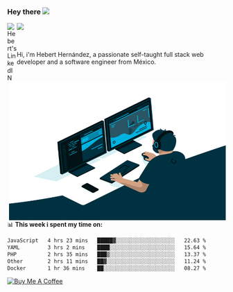 ### Hey there <img src="https://media.giphy.com/media/hvRJCLFzcasrR4ia7z/giphy.gif" width="25px">
<a href="https://www.linkedin.com/in/evertcode/" target="_blank">
  <img align="left" alt="Hebert's LinkedIN" width="22px" src="https://raw.githubusercontent.com/peterthehan/peterthehan/master/assets/linkedin.svg" />
</a>

![](https://visitor-badge.glitch.me/badge?page_id=evertcode.evertcode)

<br />

Hi, i'm Hebert Hernández, a passionate self-taught full stack web developer and a software engineer from México.

<img align="right" alt="GIF" src="https://github.com/evertcode/evertcode/blob/master/code.gif?raw=true" width="500" height="320" />

📊 **This week i spent my time on:**

<!--START_SECTION:waka-->
```text
JavaScript   4 hrs 23 mins   █████▓░░░░░░░░░░░░░░░░░░░   22.63 % 
YAML         3 hrs 2 mins    ████░░░░░░░░░░░░░░░░░░░░░   15.64 % 
PHP          2 hrs 35 mins   ███▒░░░░░░░░░░░░░░░░░░░░░   13.37 % 
Other        2 hrs 11 mins   ██▓░░░░░░░░░░░░░░░░░░░░░░   11.24 % 
Docker       1 hr 36 mins    ██░░░░░░░░░░░░░░░░░░░░░░░   08.27 % 
```
<!--END_SECTION:waka-->

<a href="https://www.buymeacoffee.com/evertcode" target="_blank"><img src="https://cdn.buymeacoffee.com/buttons/v2/default-red.png" alt="Buy Me A Coffee" width="150" ></a>

